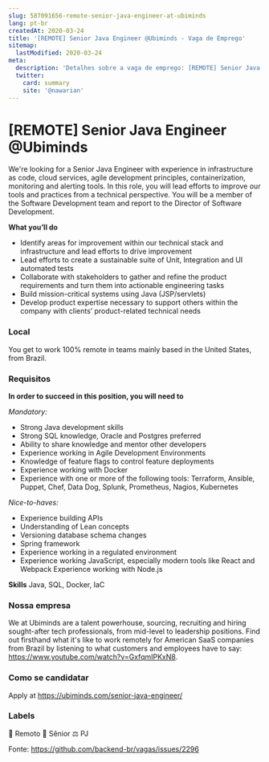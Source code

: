 ```yaml
---
slug: 587091656-remote-senior-java-engineer-at-ubiminds
lang: pt-br
createdAt: 2020-03-24
title: '[REMOTE] Senior Java Engineer @Ubiminds - Vaga de Emprego'
sitemap:
  lastModified: 2020-03-24
meta:
  description: 'Detalhes sobre a vaga de emprego: [REMOTE] Senior Java Engineer @Ubiminds'
  twitter:
    card: summary
    site: '@nawarian'
---
```


# [REMOTE] Senior Java Engineer @Ubiminds

We're looking for a Senior Java Engineer with experience in infrastructure as code, cloud services, agile development principles, containerization, monitoring and alerting tools. In this role, you will lead efforts to improve our tools and practices from a technical perspective. You will be a member of the Software Development team and report to the Director of Software Development.

**What you’ll do**
- Identify areas for improvement within our technical stack and infrastructure and lead efforts to drive improvement
- Lead efforts to create a sustainable suite of Unit, Integration and UI automated tests
- Collaborate with stakeholders to gather and refine the product requirements and turn them into actionable engineering tasks
- Build mission-critical systems using Java (JSP/servlets)
- Develop product expertise necessary to support others within the company with clients’ product-related technical needs

### **Local**
You get to work 100% remote in teams mainly based in the United States, from Brazil.

### **Requisitos**
**In order to succeed in this position, you will need to**

_Mandatory:_
- Strong Java development skills
- Strong SQL knowledge, Oracle and Postgres preferred
- Ability to share knowledge and mentor other developers
- Experience working in Agile Development Environments
- Knowledge of feature flags to control feature deployments
- Experience working with Docker
- Experience with one or more of the following tools: Terraform, Ansible, Puppet, Chef, Data Dog, Splunk, Prometheus, Nagios, Kubernetes

_Nice-to-haves:_
- Experience building APIs
- Understanding of Lean concepts
- Versioning database schema changes
- Spring framework
- Experience working in a regulated environment
- Experience working JavaScript, especially modern tools like React and Webpack Experience working with Node.js

**Skills**
Java, SQL, Docker, IaC

### **Nossa empresa**
We at Ubiminds are a talent powerhouse, sourcing, recruiting and hiring sought-after tech professionals, from mid-level to leadership positions. Find out firsthand what it's like to work remotely for American SaaS companies from Brazil by listening to what customers and employees have to say: https://www.youtube.com/watch?v=GxfqmIPKxN8.

### **Como se candidatar**
Apply at https://ubiminds.com/senior-java-engineer/

### **Labels**
🏢 Remoto
👴 Sênior
⚖️ PJ

Fonte: https://github.com/backend-br/vagas/issues/2296